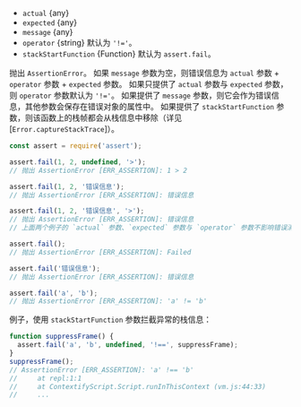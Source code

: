 <!-- YAML
added: v0.1.21
-->
* `actual` {any}
* `expected` {any}
* `message` {any}
* `operator` {string} 默认为 `'!='`。
* `stackStartFunction` {Function} 默认为 `assert.fail`。

抛出 `AssertionError`。
如果 `message` 参数为空，则错误信息为 `actual` 参数 + `operator` 参数 + `expected` 参数。
如果只提供了 `actual` 参数与 `expected` 参数，则 `operator` 参数默认为 `'!='`。
如果提供了 `message` 参数，则它会作为错误信息，其他参数会保存在错误对象的属性中。
如果提供了 `stackStartFunction` 参数，则该函数上的栈帧都会从栈信息中移除（详见 [`Error.captureStackTrace`]）。

```js
const assert = require('assert');

assert.fail(1, 2, undefined, '>');
// 抛出 AssertionError [ERR_ASSERTION]: 1 > 2

assert.fail(1, 2, '错误信息');
// 抛出 AssertionError [ERR_ASSERTION]: 错误信息

assert.fail(1, 2, '错误信息', '>');
// 抛出 AssertionError [ERR_ASSERTION]: 错误信息
// 上面两个例子的 `actual` 参数、`expected` 参数与 `operator` 参数不影响错误消息。

assert.fail();
// 抛出 AssertionError [ERR_ASSERTION]: Failed

assert.fail('错误信息');
// 抛出 AssertionError [ERR_ASSERTION]: 错误信息

assert.fail('a', 'b');
// 抛出 AssertionError [ERR_ASSERTION]: 'a' != 'b'
```

例子，使用 `stackStartFunction` 参数拦截异常的栈信息：
```js
function suppressFrame() {
  assert.fail('a', 'b', undefined, '!==', suppressFrame);
}
suppressFrame();
// AssertionError [ERR_ASSERTION]: 'a' !== 'b'
//     at repl:1:1
//     at ContextifyScript.Script.runInThisContext (vm.js:44:33)
//     ...
```

